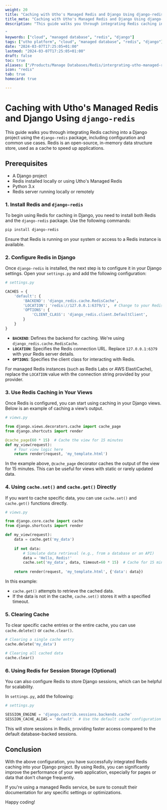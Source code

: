 ```yaml
---
weight: 20
title: "Caching with Utho's Managed Redis and Django Using django-redis"
title_meta: "Caching with Utho's Managed Redis and Django Using django-redis"
description: "This guide walks you through integrating Redis caching into a Django project using the django-redis package, including configuration and common use cases. Redis is an open-source, in-memory data structure store, used as a cache to speed up applications.

"
keywords: ["cloud", "managed database", "redis", "django"]
tags: ["utho platform", "cloud", "managed database", "redis", "django"]
date: "2024-03-07T17:25:05+01:00"
lastmod: "2024-03-07T17:25:05+01:00"
draft: false
toc: true
aliases: ["/Products/Manage Databases/Redis/intergrating-utho-managed-redis-with-nodejs"]
icon: "redis"
tab: true
homecard: true

---
```



# Caching with Utho's Managed Redis and Django Using `django-redis`

This guide walks you through integrating Redis caching into a Django project using the `django-redis` package, including configuration and common use cases. Redis is an open-source, in-memory data structure store, used as a cache to speed up applications.

## Prerequisites

- A Django project
- Redis installed locally or using Utho's Managed Redis
- Python 3.x
- Redis server running locally or remotely

### 1. Install Redis and `django-redis`

To begin using Redis for caching in Django, you need to install both Redis and the `django-redis` package. Use the following commands:

```bash
pip install django-redis
```

Ensure that Redis is running on your system or access to a Redis instance is available.

### 2. Configure Redis in Django

Once `django-redis` is installed, the next step is to configure it in your Django settings. Open your `settings.py` and add the following configuration:

```python
# settings.py

CACHES = {
    'default': {
        'BACKEND': 'django_redis.cache.RedisCache',
        'LOCATION': 'redis://127.0.0.1:6379/1',  # Change to your Redis instance URL if using managed Redis
        'OPTIONS': {
            'CLIENT_CLASS': 'django_redis.client.DefaultClient',
        }
    }
}
```

- **`BACKEND`**: Defines the backend for caching. We're using `django_redis.cache.RedisCache`.
- **`LOCATION`**: Specifies the Redis connection URL. Replace `127.0.0.1:6379` with your Redis server details.
- **`OPTIONS`**: Specifies the client class for interacting with Redis.

For managed Redis instances (such as Redis Labs or AWS ElastiCache), replace the `LOCATION` value with the connection string provided by your provider.

### 3. Use Redis Caching in Your Views

Once Redis is configured, you can start using caching in your Django views. Below is an example of caching a view’s output.

```python
# views.py

from django.views.decorators.cache import cache_page
from django.shortcuts import render

@cache_page(60 * 15)  # Cache the view for 15 minutes
def my_view(request):
    # Your view logic here
    return render(request, 'my_template.html')
```

In the example above, `@cache_page` decorator caches the output of the view for 15 minutes. This can be useful for views with static or rarely updated data.

### 4. Using `cache.set()` and `cache.get()` Directly

If you want to cache specific data, you can use `cache.set()` and `cache.get()` functions directly.

```python
# views.py

from django.core.cache import cache
from django.shortcuts import render

def my_view(request):
    data = cache.get('my_data')
    
    if not data:
        # Simulate data retrieval (e.g., from a database or an API)
        data = 'Hello, Redis!'
        cache.set('my_data', data, timeout=60 * 15)  # Cache for 15 minutes
    
    return render(request, 'my_template.html', {'data': data})
```

In this example:
- `cache.get()` attempts to retrieve the cached data.
- If the data is not in the cache, `cache.set()` stores it with a specified timeout.

### 5. Clearing Cache

To clear specific cache entries or the entire cache, you can use `cache.delete()` or `cache.clear()`.

```python
# Clearing a single cache entry
cache.delete('my_data')

# Clearing all cached data
cache.clear()
```

### 6. Using Redis for Session Storage (Optional)

You can also configure Redis to store Django sessions, which can be helpful for scalability.

In `settings.py`, add the following:

```python
# settings.py

SESSION_ENGINE = 'django.contrib.sessions.backends.cache'
SESSION_CACHE_ALIAS = 'default'  # Use the default cache configuration
```

This will store sessions in Redis, providing faster access compared to the default database-backed sessions.



## Conclusion

With the above configuration, you have successfully integrated Redis caching into your Django project. By using Redis, you can significantly improve the performance of your web application, especially for pages or data that don't change frequently.

If you're using a managed Redis service, be sure to consult their documentation for any specific settings or optimizations.

Happy coding!